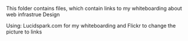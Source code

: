 This folder contains files, which contain links to my whiteboarding about web infrastrue Design

Using: 
Lucidspark.com for my whiteboarding and 
Flickr to change the picture to links
